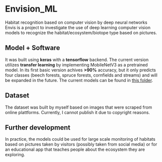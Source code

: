 # Envision_ML
Habitat recognition based on computer vision by deep neural networks
Envis is a project to investigate the use of deep learning computer vision models to recognize the habitat/ecosystem/biotope type based on pictures.
## Model + Software
It was built using **keras** with a **tensorflow** backend. The current version utilizes **transfer learning** by implementing MobileNetV3 as a pretrained model.
In its first basic version achives **>90%** accuracy, but it only predicts four classes (beech forests, spruce forests, cornfields and streams) and will be expanded in the future.
The current models can be found in [this folder](models). 
## Dataset
The dataset was built by myself based on images that were scraped from online plattforms. Currently, I cannot publish it due to copyright reasons.
## Further development
In practice, the models could be used for large scale monitoring of habitats based on pictures taken by visitors (possibly taken from social media) or for an educational app that teaches people about the ecosystem they are exploring.
